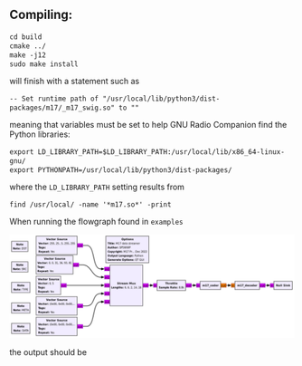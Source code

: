 ## Compiling:

```
cd build
cmake ../
make -j12
sudo make install
```

will finish with a statement such as
```
-- Set runtime path of "/usr/local/lib/python3/dist-packages/m17/_m17_swig.so" to ""
```
meaning that variables must be set to help GNU Radio Companion find the Python libraries:

```
export LD_LIBRARY_PATH=$LD_LIBRARY_PATH:/usr/local/lib/x86_64-linux-gnu/
export PYTHONPATH=/usr/local/lib/python3/dist-packages/
```

where the ``LD_LIBRARY_PATH`` setting results from

```
find /usr/local/ -name '*m17.so*' -print
```

When running the flowgraph found in ``examples`` 

<img src="examples/m17_streamer.png">

the output should be

```
```
